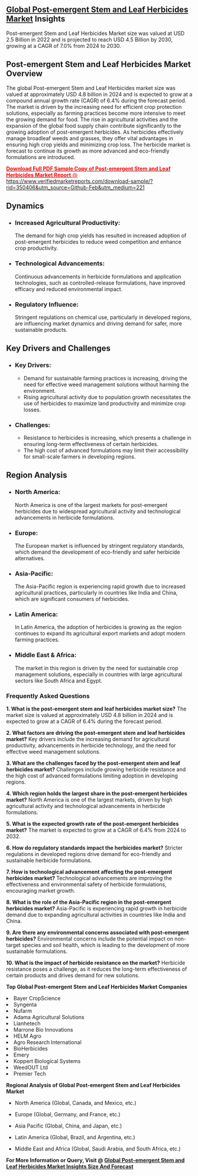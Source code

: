 <h2><a href="https://www.verifiedmarketreports.com/download-sample/?rid=350406&amp;utm_source=Github&amp;utm_medium=221" target="_blank">Global Post-emergent Stem and Leaf Herbicides Market</a> Insights</h2><p>Post-emergent Stem and Leaf Herbicides Market size was valued at USD 2.5 Billion in 2022 and is projected to reach USD 4.5 Billion by 2030, growing at a CAGR of 7.0% from 2024 to 2030.</p><p> <h2>Post-emergent Stem and Leaf Herbicides Market Overview</h2> <p>The global Post-emergent Stem and Leaf Herbicides market size was valued at approximately USD 4.8 billion in 2024 and is expected to grow at a compound annual growth rate (CAGR) of 6.4% during the forecast period. The market is driven by the increasing need for efficient crop protection solutions, especially as farming practices become more intensive to meet the growing demand for food. The rise in agricultural activities and the expansion of the global food supply chain contribute significantly to the growing adoption of post-emergent herbicides. As herbicides effectively manage broadleaf weeds and grasses, they offer vital advantages in ensuring high crop yields and minimizing crop loss. The herbicide market is forecast to continue its growth as more advanced and eco-friendly formulations are introduced. <a href="#"><p><span class=""><span style="color: #ff0000;"><strong>Download Full PDF Sample Copy of Post-emergent Stem and Leaf Herbicides Market Report</strong> @ </span><a href="https://www.verifiedmarketreports.com/download-sample/?rid=350406&amp;utm_source=Github-Feb&amp;utm_medium=221" target="_blank">https://www.verifiedmarketreports.com/download-sample/?rid=350406&amp;utm_source=Github-Feb&amp;utm_medium=221</a></span></p></a></p> <h2>Dynamics</h2> <ul> <li><h3>Increased Agricultural Productivity:</h3> The demand for high crop yields has resulted in increased adoption of post-emergent herbicides to reduce weed competition and enhance crop productivity.</li> <li><h3>Technological Advancements:</h3> Continuous advancements in herbicide formulations and application technologies, such as controlled-release formulations, have improved efficacy and reduced environmental impact.</li> <li><h3>Regulatory Influence:</h3> Stringent regulations on chemical use, particularly in developed regions, are influencing market dynamics and driving demand for safer, more sustainable products.</li> </ul> <h2>Key Drivers and Challenges</h2> <ul> <li><h3>Key Drivers:</h3> <ul> <li>Demand for sustainable farming practices is increasing, driving the need for effective weed management solutions without harming the environment.</li> <li>Rising agricultural activity due to population growth necessitates the use of herbicides to maximize land productivity and minimize crop losses.</li> </ul> </li> <li><h3>Challenges:</h3> <ul> <li>Resistance to herbicides is increasing, which presents a challenge in ensuring long-term effectiveness of certain herbicides.</li> <li>The high cost of advanced formulations may limit their accessibility for small-scale farmers in developing regions.</li> </ul> </li> </ul> <h2>Region Analysis</h2> <ul> <li><h3>North America:</h3> North America is one of the largest markets for post-emergent herbicides due to widespread agricultural activity and technological advancements in herbicide formulations.</li> <li><h3>Europe:</h3> The European market is influenced by stringent regulatory standards, which demand the development of eco-friendly and safer herbicide alternatives.</li> <li><h3>Asia-Pacific:</h3> The Asia-Pacific region is experiencing rapid growth due to increased agricultural practices, particularly in countries like India and China, which are significant consumers of herbicides.</li> <li><h3>Latin America:</h3> In Latin America, the adoption of herbicides is growing as the region continues to expand its agricultural export markets and adopt modern farming practices.</li> <li><h3>Middle East & Africa:</h3> The market in this region is driven by the need for sustainable crop management solutions, especially in countries with large agricultural sectors like South Africa and Egypt.</li> </ul> <h3>Frequently Asked Questions</h3> <p><strong>1. What is the post-emergent stem and leaf herbicides market size?</strong> The market size is valued at approximately USD 4.8 billion in 2024 and is expected to grow at a CAGR of 6.4% during the forecast period.</p> <p><strong>2. What factors are driving the post-emergent stem and leaf herbicides market?</strong> Key drivers include the increasing demand for agricultural productivity, advancements in herbicide technology, and the need for effective weed management solutions.</p> <p><strong>3. What are the challenges faced by the post-emergent stem and leaf herbicides market?</strong> Challenges include growing herbicide resistance and the high cost of advanced formulations limiting adoption in developing regions.</p> <p><strong>4. Which region holds the largest share in the post-emergent herbicides market?</strong> North America is one of the largest markets, driven by high agricultural activity and technological advancements in herbicide formulations.</p> <p><strong>5. What is the expected growth rate of the post-emergent herbicides market?</strong> The market is expected to grow at a CAGR of 6.4% from 2024 to 2032.</p> <p><strong>6. How do regulatory standards impact the herbicides market?</strong> Stricter regulations in developed regions drive demand for eco-friendly and sustainable herbicide formulations.</p> <p><strong>7. How is technological advancement affecting the post-emergent herbicides market?</strong> Technological advancements are improving the effectiveness and environmental safety of herbicide formulations, encouraging market growth.</p> <p><strong>8. What is the role of the Asia-Pacific region in the post-emergent herbicides market?</strong> Asia-Pacific is experiencing rapid growth in herbicide demand due to expanding agricultural activities in countries like India and China.</p> <p><strong>9. Are there any environmental concerns associated with post-emergent herbicides?</strong> Environmental concerns include the potential impact on non-target species and soil health, which is leading to the development of more sustainable formulations.</p> <p><strong>10. What is the impact of herbicide resistance on the market?</strong> Herbicide resistance poses a challenge, as it reduces the long-term effectiveness of certain products and drives demand for new solutions.</p> </p><p><strong>Top Global Post-emergent Stem and Leaf Herbicides Market Companies</strong></p><div data-test-id=""><p><li>Bayer CropScience</li><li> Syngenta</li><li> Nufarm</li><li> Adama Agricultural Solutions</li><li> Lianhetech</li><li> Marrone Bio Innovations</li><li> HELM Agro</li><li> Agro Research International</li><li> BioHerbicides</li><li> Emery</li><li> Koppert Biological Systems</li><li> WeedOUT Ltd</li><li> Premier Tech</li></p><div><strong>Regional Analysis of&nbsp;Global Post-emergent Stem and Leaf Herbicides Market</strong></div><ul><li dir="ltr"><p dir="ltr">North America&nbsp;(Global, Canada, and Mexico, etc.)</p></li><li dir="ltr"><p dir="ltr">Europe (Global, Germany, and France, etc.)</p></li><li dir="ltr"><p dir="ltr">Asia Pacific&nbsp;(Global, China, and Japan, etc.)</p></li><li dir="ltr"><p dir="ltr">Latin America&nbsp;(Global, Brazil, and Argentina, etc.)</p></li><li dir="ltr">Middle East and Africa&nbsp;(Global, Saudi Arabia, and South Africa, etc.)</li></ul><p><strong>For More Information or Query, Visit @&nbsp;</strong><strong><a href="https://www.verifiedmarketreports.com/product/post-emergent-stem-and-leaf-herbicides-market/?utm_source=Github&amp;utm_medium=221" target="_blank">Global Post-emergent Stem and Leaf Herbicides Market Insights Size And Forecast</a></strong></p></div>
